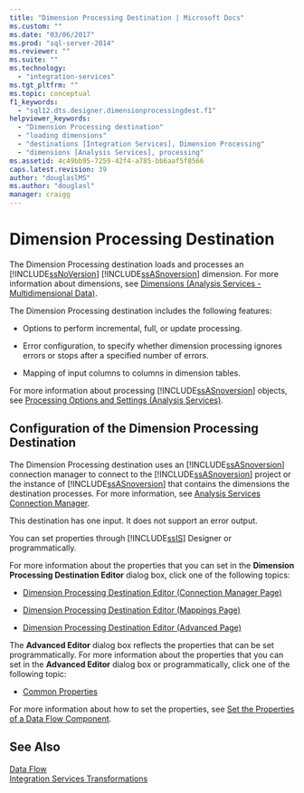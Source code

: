 ```yaml
---
title: "Dimension Processing Destination | Microsoft Docs"
ms.custom: ""
ms.date: "03/06/2017"
ms.prod: "sql-server-2014"
ms.reviewer: ""
ms.suite: ""
ms.technology: 
  - "integration-services"
ms.tgt_pltfrm: ""
ms.topic: conceptual
f1_keywords: 
  - "sql12.dts.designer.dimensionprocessingdest.f1"
helpviewer_keywords: 
  - "Dimension Processing destination"
  - "loading dimensions"
  - "destinations [Integration Services], Dimension Processing"
  - "dimensions [Analysis Services], processing"
ms.assetid: 4c49bb95-7259-42f4-a785-bb6aaf5f8566
caps.latest.revision: 39
author: "douglaslMS"
ms.author: "douglasl"
manager: craigg
---
```

# Dimension Processing Destination
  The Dimension Processing destination loads and processes an [!INCLUDE[ssNoVersion](../../includes/ssnoversion-md.md)] [!INCLUDE[ssASnoversion](../../includes/ssasnoversion-md.md)] dimension. For more information about dimensions, see [Dimensions &#40;Analysis Services - Multidimensional Data&#41;](../../analysis-services/multidimensional-models-olap-logical-dimension-objects/dimensions-analysis-services-multidimensional-data.md).  
  
 The Dimension Processing destination includes the following features:  
  
-   Options to perform incremental, full, or update processing.  
  
-   Error configuration, to specify whether dimension processing ignores errors or stops after a specified number of errors.  
  
-   Mapping of input columns to columns in dimension tables.  
  
 For more information about processing [!INCLUDE[ssASnoversion](../../includes/ssasnoversion-md.md)] objects, see [Processing Options and Settings &#40;Analysis Services&#41;](../../analysis-services/multidimensional-models/processing-options-and-settings-analysis-services.md).  
  
## Configuration of the Dimension Processing Destination  
 The Dimension Processing destination uses an [!INCLUDE[ssASnoversion](../../includes/ssasnoversion-md.md)] connection manager to connect to the [!INCLUDE[ssASnoversion](../../includes/ssasnoversion-md.md)] project or the instance of [!INCLUDE[ssASnoversion](../../includes/ssasnoversion-md.md)] that contains the dimensions the destination processes. For more information, see [Analysis Services Connection Manager](../connection-manager/analysis-services-connection-manager.md).  
  
 This destination has one input. It does not support an error output.  
  
 You can set properties through [!INCLUDE[ssIS](../../includes/ssis-md.md)] Designer or programmatically.  
  
 For more information about the properties that you can set in the **Dimension Processing Destination Editor** dialog box, click one of the following topics:  
  
-   [Dimension Processing Destination Editor &#40;Connection Manager Page&#41;](../dimension-processing-destination-editor-connection-manager-page.md)  
  
-   [Dimension Processing Destination Editor &#40;Mappings Page&#41;](../dimension-processing-destination-editor-mappings-page.md)  
  
-   [Dimension Processing Destination Editor &#40;Advanced Page&#41;](../dimension-processing-destination-editor-advanced-page.md)  
  
 The **Advanced Editor** dialog box reflects the properties that can be set programmatically. For more information about the properties that you can set in the **Advanced Editor** dialog box or programmatically, click one of the following topic:  
  
-   [Common Properties](../common-properties.md)  
  
 For more information about how to set the properties, see [Set the Properties of a Data Flow Component](set-the-properties-of-a-data-flow-component.md).  
  
## See Also  
 [Data Flow](data-flow.md)   
 [Integration Services Transformations](transformations/integration-services-transformations.md)  
  
  